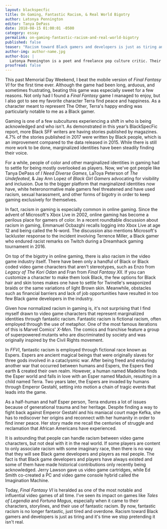 ```yaml
---
layout: blackspecfic
title: On Gaming, Fantastic Racism, & Real World Bigotry
author: Latonya Pennington
editor: Tanya DePass
date: 2018-08-15 01:00:01 -0500
category: essay
permalink: on-gaming-fantastic-racism-and-real-world-bigotry
published: false
teaser: "Racism toward Black gamers and developers is just as tiring and it's time we stop pretending it isn't real.t"
author-img: author-name.jpg
author-bio: |
  Latonya Pennington is a poet and freelance pop culture critic. Their freelance work can be found in places like *PRIDE*, *Wear Your Voice* magazine, *Black Sci-fi*, and more. As a poet, their work has been published in *FIYAH* magazine, *Argot* magazine, *The Scribes of Nyota* anthology, and *Linden Avenue* magazine, among others.
proofread: false
---
```


This past Memorial Day Weekend, I beat the mobile version of *Final Fantasy VI* for the first time ever. Although the game had been long, arduous, and sometimes frustrating, beating this game was especially sweet for a few reasons. Not only had I found a *Final Fantasy* game I managed to enjoy, but I also got to see my favorite character Terra find peace and happiness. As a character meant to represent The Other, Terra's happy ending was particularly notable to me as a Black gamer.

Gaming is one of a few subcultures experiencing a shift in who is being acknowledged and who isn't. As demonstrated in this year’s BlackSpecFic report, more Black SFF writers are having stories published by magazines. 4.7% of the stories published in 2017 were written by Black people, which is an improvement compared to the data released in 2015. While there is still more work to be done, marginalized identities have been steadily finding their voice.

For a while, people of color and other marginalized identities in gaming had to settle for being mostly overlooked as players. Now, we've got people like Tanya DePass of *I Need Diverse Games*, LaToya Peterson of *The Undefeated*, & Jay Ann Lopez of *Black Girl Gamers* advocating for visibility and inclusion. Due to the bigger platform that marginalized identities now have, white heteronormative male gamers feel threatened and have used racism, sexual harassment, and other forms of bigotry in order to keep gaming exclusively for themselves.

In fact, racism in gaming is especially common in online gaming. Since the advent of Microsoft's Xbox Live in 2002, online gaming has become a perilous place for gamers of color. In a recent roundtable discussion about racism in gaming, Emmanuel Ocbazghi recalls logging into Xbox Live at age 12 and being called the N-word. The discussion also mentions Microsoft's lackluster response to the incident involving Terrence Miller, a Black gamer who endured racist remarks on Twitch during a Dreamhack gaming tournament in 2016.

On top of the bigotry in online gaming, there is also racism in the video game industry itself. There have been only a handful of Black or Black coded video game characters that aren't stereotypes, such as Enzo from *Legacy of The Kori Odan* and Fran from *Final Fantasy XII*. If you can customize a character to make them look Black, the few options for Black hair and skin tones makes one have to settle for Twinelle's weaponized braids or the same variations of light Brown skin. Meanwhile, obstacles such as financial barriers and lack of job opportunities have resulted in too few Black game developers in the industry.

Given how normalized racism in gaming is, it's not surprising that I find myself drawn to video game characters that represent marginalized identities through fantastic racism. Fantastic racism is fictional racism, often employed through the use of metaphor. One of the most famous iterations of this is Marvel Comics' *X-Men*. The comics and franchise feature a group of superpowered mutants who are discriminated by society and was originally inspired by the Civil Rights movement.

In *FFVI*, fantastic racism is employed through fictional race known as Espers. Espers are ancient magical beings that were originally slaves for three gods involved in a cataclysmic war. After being freed and enduring another war that occurred between humans and Espers, the Espers fled earth & created their own realm. However, a human named Madeline finds the Esper world and falls in love with an Esper named Maduin, resulting in a child named Terra. Two years later, the Espers are invaded by humans through Emperor Gestahl, setting into motion a chain of tragic events that leads into the game.

As a half-human and half Esper person, Terra endures a lot of issues because of generational trauma and her heritage. Despite finding a way to fight back against Emperor Gestahl and his maniacal court mage Kefka, she has to rediscover her origins and reconnect with her humanity in order to find inner peace. Her story made me recall the centuries of struggle and reclamation that African Americans have experienced.

It is astounding that people can handle racism between video game characters, but not deal with it in the real world. If some players are content to only associate racism with some imaginary race, then there is no way that they will see Black game developers and players as real people. The fact is that Black game developers and players have always existed and some of them have made historical contributions only recently being acknowledged. Jerry Lawson gave us video game cartridges, while Ed Smith co-created a PC and video game console hybrid called the Imagination Machine.

Today, *Final Fantasy VI* is heralded as one of the most notable and influential video games of all time. I've seen its impact on games like *Tales of Legendia* and *Fortuna Magus*, especially when it came to their characters, storylines, and their use of fantastic racism. By now, fantastic racism is no longer fantastic, just tired and overdone. Racism toward Black gamers and developers is just as tiring and it's time we stop pretending it isn't real.
